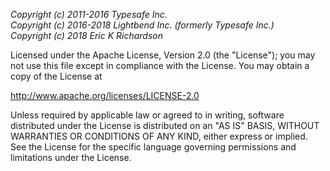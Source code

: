 *Copyright (c) 2011-2016 Typesafe Inc.*  
*Copyright (c) 2016-2018 Lightbend Inc. (formerly Typesafe Inc.)*  
*Copyright (c) 2018      Eric K Richardson*

Licensed under the Apache License, Version 2.0 (the "License");
you may not use this file except in compliance with the License.
You may obtain a copy of the License at

http://www.apache.org/licenses/LICENSE-2.0

Unless required by applicable law or agreed to in writing, software
distributed under the License is distributed on an "AS IS" BASIS,
WITHOUT WARRANTIES OR CONDITIONS OF ANY KIND, either express or implied.
See the License for the specific language governing permissions and
limitations under the License.
